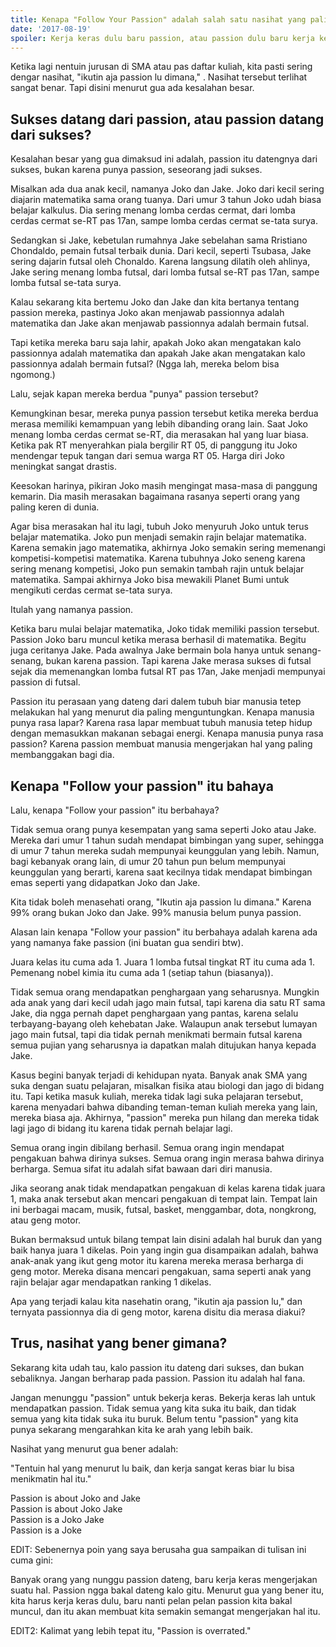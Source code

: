 ```yaml
---
title: Kenapa "Follow Your Passion" adalah salah satu nasihat yang paling berbahaya
date: '2017-08-19'
spoiler: Kerja keras dulu baru passion, atau passion dulu baru kerja keras?
---
```


Ketika lagi nentuin jurusan di SMA atau pas daftar kuliah, kita pasti sering dengar nasihat, "ikutin aja passion lu dimana," . Nasihat tersebut terlihat sangat benar. Tapi disini menurut gua ada kesalahan besar.

## Sukses datang dari passion, atau passion datang dari sukses?

Kesalahan besar yang gua dimaksud ini adalah, passion itu datengnya dari sukses, bukan karena punya passion, seseorang jadi sukses.

Misalkan ada dua anak kecil, namanya Joko dan Jake. Joko dari kecil sering diajarin matematika sama orang tuanya. Dari umur 3 tahun Joko udah biasa belajar kalkulus. Dia sering menang lomba cerdas cermat, dari lomba cerdas cermat se-RT pas 17an, sampe lomba cerdas cermat se-tata surya.

Sedangkan si Jake, kebetulan rumahnya Jake sebelahan sama Rristiano Chondaldo, pemain futsal terbaik dunia. Dari kecil, seperti Tsubasa, Jake sering dajarin futsal oleh Chonaldo. Karena langsung dilatih oleh ahlinya, Jake sering menang lomba futsal, dari lomba futsal se-RT pas 17an, sampe lomba futsal se-tata surya.

Kalau sekarang kita bertemu Joko dan Jake dan kita bertanya tentang passion mereka, pastinya Joko akan menjawab passionnya adalah matematika dan Jake akan menjawab passionnya adalah bermain futsal.

Tapi ketika mereka baru saja lahir, apakah Joko akan mengatakan kalo passionnya adalah matematika dan apakah Jake akan mengatakan kalo passionnya adalah bermain futsal? (Ngga lah, mereka belom bisa ngomong.)

Lalu, sejak kapan mereka berdua "punya" passion tersebut?

Kemungkinan besar, mereka punya passion tersebut ketika mereka berdua merasa memiliki kemampuan yang lebih dibanding orang lain. Saat Joko menang lomba cerdas cermat se-RT, dia merasakan hal yang luar biasa. Ketika pak RT menyerahkan piala bergilir RT 05, di panggung itu Joko mendengar tepuk tangan dari semua warga RT 05. Harga diri Joko meningkat sangat drastis.

Keesokan harinya, pikiran Joko masih mengingat masa-masa di panggung kemarin. Dia masih merasakan bagaimana rasanya seperti orang yang paling keren di dunia. 

Agar bisa merasakan hal itu lagi, tubuh Joko menyuruh Joko untuk terus belajar matematika. Joko pun menjadi semakin rajin belajar matematika. Karena semakin jago matematika, akhirnya Joko semakin sering memenangi kompetisi-kompetisi matematika. Karena tubuhnya Joko seneng karena sering menang kompetisi, Joko pun semakin tambah rajin untuk belajar matematika. Sampai akhirnya Joko bisa mewakili Planet Bumi untuk mengikuti cerdas cermat se-tata surya.

Itulah yang namanya passion.

Ketika baru mulai belajar matematika, Joko tidak memiliki passion tersebut. Passion Joko baru muncul ketika merasa berhasil di matematika. Begitu juga ceritanya Jake. Pada awalnya Jake bermain bola hanya untuk senang-senang, bukan karena passion. Tapi karena Jake merasa sukses di futsal sejak dia memenangkan lomba futsal RT pas 17an, Jake menjadi mempunyai passion di futsal.

Passion itu perasaan yang dateng dari dalem tubuh biar manusia tetep melakukan hal yang menurut dia paling menguntungkan. Kenapa manusia punya rasa lapar? Karena rasa lapar membuat tubuh manusia tetep hidup dengan memasukkan makanan sebagai energi. Kenapa manusia punya rasa passion? Karena passion membuat manusia mengerjakan hal yang paling membanggakan bagi dia.

## Kenapa "Follow your passion" itu bahaya

Lalu, kenapa "Follow your passion" itu berbahaya?

Tidak semua orang punya kesempatan yang sama seperti Joko atau Jake. Mereka dari umur 1 tahun sudah mendapat bimbingan yang super, sehingga di umur 7 tahun mereka sudah mempunyai keunggulan yang lebih. Namun, bagi kebanyak orang lain, di umur 20 tahun pun belum mempunyai keunggulan yang berarti, karena saat kecilnya tidak mendapat bimbingan emas seperti yang didapatkan Joko dan Jake.

Kita tidak boleh menasehati orang, "Ikutin aja passion lu dimana." Karena 99% orang bukan Joko dan Jake. 99% manusia belum punya passion.

Alasan lain kenapa "Follow your passion" itu berbahaya adalah karena ada yang namanya fake passion (ini buatan gua sendiri btw).

Juara kelas itu cuma ada 1. Juara 1 lomba futsal tingkat RT itu cuma ada 1. Pemenang nobel kimia itu cuma ada 1 (setiap tahun (biasanya)).

Tidak semua orang mendapatkan penghargaan yang seharusnya. Mungkin ada anak yang dari kecil udah jago main futsal, tapi karena dia satu RT sama Jake, dia ngga pernah dapet penghargaan yang pantas, karena selalu terbayang-bayang oleh kehebatan Jake. Walaupun anak tersebut lumayan jago main futsal, tapi dia tidak pernah menikmati bermain futsal karena semua pujian yang seharusnya ia dapatkan malah ditujukan hanya kepada Jake.

Kasus begini banyak terjadi di kehidupan nyata. Banyak anak SMA yang suka dengan suatu pelajaran, misalkan fisika atau biologi dan jago di bidang itu. Tapi ketika masuk kuliah, mereka tidak lagi suka pelajaran tersebut, karena menyadari bahwa dibanding teman-teman kuliah mereka yang lain, mereka biasa aja. Akhirnya, "passion" mereka pun hilang dan mereka tidak lagi jago di bidang itu karena tidak pernah belajar lagi.

Semua orang ingin dibilang berhasil. Semua orang ingin mendapat pengakuan bahwa dirinya sukses. Semua orang ingin merasa bahwa dirinya berharga. Semua sifat itu adalah sifat bawaan dari diri manusia.

Jika seorang anak tidak mendapatkan pengakuan di kelas karena tidak juara 1, maka anak tersebut akan mencari pengakuan di tempat lain. Tempat lain ini berbagai macam, musik, futsal, basket, menggambar, dota, nongkrong, atau geng motor.

Bukan bermaksud untuk bilang tempat lain disini adalah hal buruk dan yang baik hanya juara 1 dikelas. Poin yang ingin gua disampaikan adalah, bahwa anak-anak yang ikut geng motor itu karena mereka merasa berharga di geng motor. Mereka disana mencari pengakuan, sama seperti anak yang rajin belajar agar mendapatkan ranking 1 dikelas.

Apa yang terjadi kalau kita nasehatin orang, "ikutin aja passion lu," dan ternyata passionnya dia di geng motor, karena disitu dia merasa diakui?

## Trus, nasihat yang bener gimana?

Sekarang kita udah tau, kalo passion itu dateng dari sukses, dan bukan sebaliknya. Jangan berharap pada passion. Passion itu adalah hal fana. 

Jangan menunggu "passion" untuk bekerja keras. Bekerja keras lah untuk mendapatkan passion. Tidak semua yang kita suka itu baik, dan tidak semua yang kita tidak suka itu buruk. Belum tentu "passion" yang kita punya sekarang mengarahkan kita ke arah yang lebih baik.

Nasihat yang menurut gua bener adalah:

"Tentuin hal yang menurut lu baik, dan kerja sangat keras biar lu bisa menikmatin hal itu."

Passion is about Joko and Jake  
Passion is about Joko Jake  
Passion is a Joko Jake  
Passion is a Joke

EDIT:
Sebenernya poin yang saya berusaha gua sampaikan di tulisan ini cuma gini:

Banyak orang yang nunggu passion dateng, baru kerja keras mengerjakan suatu hal. Passion ngga bakal dateng kalo gitu. Menurut gua yang bener itu, kita harus kerja keras dulu, baru nanti pelan pelan passion kita bakal muncul, dan itu akan membuat kita semakin semangat mengerjakan hal itu.

EDIT2:
Kalimat yang lebih tepat itu, "Passion is overrated."